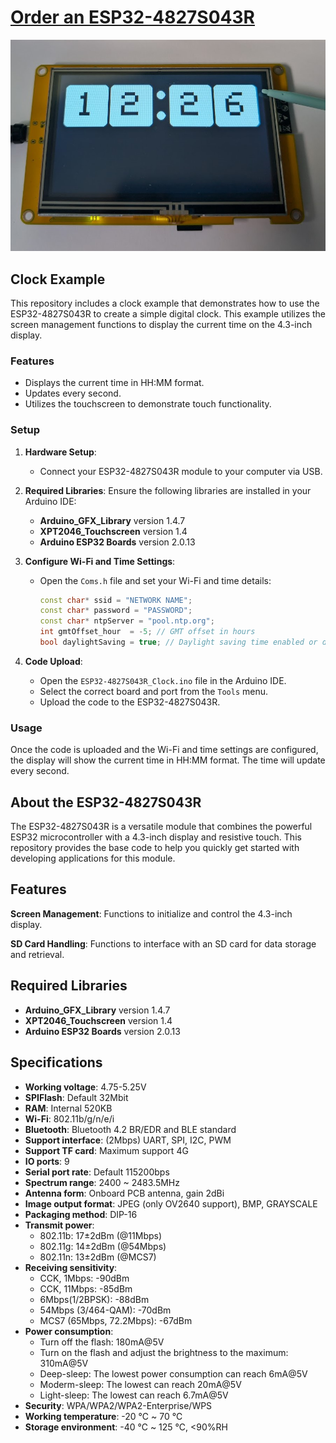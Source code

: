 # [Order an ESP32-4827S043R](https://s.click.aliexpress.com/e/_DB48igB "Order an ESP32-4827S043R")

![Clock Example](https://github.com/NorthernGadgets/ESP32-4827S043R_Clock/blob/main/PhotoExample.jpg?raw=true)

## Clock Example

This repository includes a clock example that demonstrates how to use the ESP32-4827S043R to create a simple digital clock. This example utilizes the screen management functions to display the current time on the 4.3-inch display.

### Features

- Displays the current time in HH:MM format.
- Updates every second.
- Utilizes the touchscreen to demonstrate touch functionality.

### Setup

1. **Hardware Setup**:
   - Connect your ESP32-4827S043R module to your computer via USB.

2. **Required Libraries**:
   Ensure the following libraries are installed in your Arduino IDE:
   - **Arduino_GFX_Library** version 1.4.7
   - **XPT2046_Touchscreen** version 1.4
   - **Arduino ESP32 Boards** version 2.0.13

3. **Configure Wi-Fi and Time Settings**:
   - Open the `Coms.h` file and set your Wi-Fi and time details:
     ```cpp
     const char* ssid = "NETWORK NAME";
     const char* password = "PASSWORD";
     const char* ntpServer = "pool.ntp.org";
     int gmtOffset_hour  = -5; // GMT offset in hours
     bool daylightSaving = true; // Daylight saving time enabled or disabled
     ```

4. **Code Upload**:
   - Open the `ESP32-4827S043R_Clock.ino` file in the Arduino IDE.
   - Select the correct board and port from the `Tools` menu.
   - Upload the code to the ESP32-4827S043R.

### Usage

Once the code is uploaded and the Wi-Fi and time settings are configured, the display will show the current time in HH:MM format. The time will update every second.

## About the ESP32-4827S043R

The ESP32-4827S043R is a versatile module that combines the powerful ESP32 microcontroller with a 4.3-inch display and resistive touch. This repository provides the base code to help you quickly get started with developing applications for this module.

## Features

**Screen Management**: Functions to initialize and control the 4.3-inch display.

**SD Card Handling**: Functions to interface with an SD card for data storage and retrieval.

## Required Libraries

- **Arduino_GFX_Library** version 1.4.7
- **XPT2046_Touchscreen** version 1.4
- **Arduino ESP32 Boards** version 2.0.13

## Specifications

- **Working voltage**: 4.75-5.25V
- **SPIFlash**: Default 32Mbit
- **RAM**: Internal 520KB
- **Wi-Fi**: 802.11b/g/n/e/i
- **Bluetooth**: Bluetooth 4.2 BR/EDR and BLE standard
- **Support interface**: (2Mbps) UART, SPI, I2C, PWM
- **Support TF card**: Maximum support 4G
- **IO ports**: 9
- **Serial port rate**: Default 115200bps
- **Spectrum range**: 2400 ~ 2483.5MHz
- **Antenna form**: Onboard PCB antenna, gain 2dBi
- **Image output format**: JPEG (only OV2640 support), BMP, GRAYSCALE
- **Packaging method**: DIP-16
- **Transmit power**:
  - 802.11b: 17±2dBm (@11Mbps)
  - 802.11g: 14±2dBm (@54Mbps)
  - 802.11n: 13±2dBm (@MCS7)
- **Receiving sensitivity**:
  - CCK, 1Mbps: -90dBm
  - CCK, 11Mbps: -85dBm
  - 6Mbps(1/2BPSK): -88dBm
  - 54Mbps (3/464-QAM): -70dBm
  - MCS7 (65Mbps, 72.2Mbps): -67dBm
- **Power consumption**:
  - Turn off the flash: 180mA@5V
  - Turn on the flash and adjust the brightness to the maximum: 310mA@5V
  - Deep-sleep: The lowest power consumption can reach 6mA@5V
  - Moderm-sleep: The lowest can reach 20mA@5V
  - Light-sleep: The lowest can reach 6.7mA@5V
- **Security**: WPA/WPA2/WPA2-Enterprise/WPS
- **Working temperature**: -20 ℃ ~ 70 ℃
- **Storage environment**: -40 ℃ ~ 125 ℃, <90%RH
